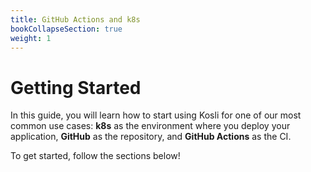 ```yaml
---
title: GitHub Actions and k8s
bookCollapseSection: true
weight: 1
---
```


# Getting Started

In this guide, you will learn how to start using Kosli for one of our most common use cases: **k8s** as the environment where you deploy your application, **GitHub** as the repository, and **GitHub Actions** as the CI.

To get started, follow the sections below!
